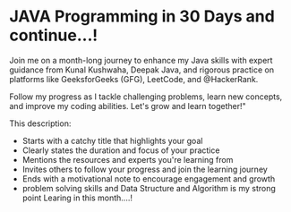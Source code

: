 # JAVA Programming in 30 Days and continue...!

Join me on a month-long journey to enhance my Java skills with expert guidance from Kunal Kushwaha, Deepak Java, and rigorous practice on platforms like GeeksforGeeks (GFG), LeetCode, and @HackerRank.

Follow my progress as I tackle challenging problems, learn new concepts, and improve my coding abilities. Let's grow and learn together!"

This description:

- Starts with a catchy title that highlights your goal
- Clearly states the duration and focus of your practice
- Mentions the resources and experts you're learning from
- Invites others to follow your progress and join the learning journey
- Ends with a motivational note to encourage engagement and growth
- problem solving skills and Data Structure and Algorithm is my strong point Learing in this month....!
